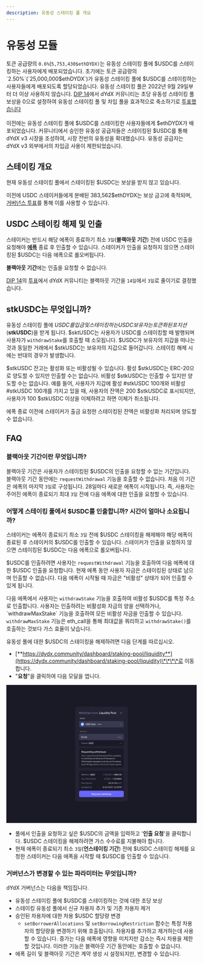 ```yaml
---
description: 유동성 스테이킹 풀 개요
---
```


# 유동성 모듈

토큰 공급량의 `0.6%`(`5,753,430$ethDYDX)`는 유동성 스테이킹 풀에 $USDC를 스테이킹하는 사용자에게 배포되었습니다. 초기에는 토큰 공급량의 `2.50%`(`25,000,000$ethDYDX`)가 유동성 스테이킹 풀에 $USDC를 스테이킹하는 사용자들에게 배포되도록 할당되었습니다. 유동성 스테이킹 풀은 2022년 9월 29일부터 더 이상 사용하지 않습니다. [DIP 14](https://github.com/dydxfoundation/dip/blob/master/content/dips/DIP-14.md)에서 dYdX 커뮤니티는 초당 유동성 스테이킹 풀 보상을 0으로 설정하여 유동성 스테이킹 풀 및 차입 풀을 효과적으로 축소하기로 [투표했습니다](https://dydx.community/dashboard/proposal/7)\
\
이전에는 유동성 스테이킹 풀에 $USDC를 스테이킹한 사용자들에게 $ethDYDX가 배포되었습니다. 커뮤니티에서 승인한 유동성 공급자들은 스테이킹된 $USDC를 통해 dYdX v3 시장을 조성하여, 시장 전반의 유동성을 확대했습니다. 유동성 공급자는 dYdX v3 외부에서의 차입금 사용이 제한되었습니다.

## **스테이킹** 개요

현재 유동성 스테이킹 풀에서 스테이킹된 $USDC는 보상을 받지 않고 있습니다.

이전에 USDC 스테이커들에게 분배된 383,562$ethDYDX는 보상 금고에 축적되며, [거버넌스 투표](https://docs.dydx.community/dydx-governance/voting-and-governance/governance-parameters)를 통해 이를 사용할 수 있습니다.

## USDC 스테이킹 해제 및 인출

스테이커는 반드시 해당 에폭이 종료하기 최소 `3일`(**블랙아웃 기간**) 전에 USDC 인출을 요청해야 [**에폭**](../start-here/epochs.md) 종료 후 인출할 수 있습니다. 스테이커가 인출을 요청하지 않으면 스테이킹된 $USDC는 다음 에폭으로 롤오버됩니다.

**블랙아웃 기간**에는 인출을 요청할 수 없습니다.

[DIP 14](https://github.com/dydxfoundation/dip/blob/master/content/dips/DIP-14.md)의 [투표](https://dydx.community/dashboard/proposal/7)에서 dYdX 커뮤니티는 블랙아웃 기간을 `14일`에서 `3일`로 줄이기로 결정했습니다.

## stkUSDC는 무엇입니까?

유동성 스테이킹 풀에 $USDC를 입금 및 스테이킹하는 USDC 보유자는 토큰화된 포지션($**stkUSDC**)을 받게 됩니다. $sktUSDC는 사용자가 USDC를 스테이킹할 때 발행되며 사용자가 `withdrawStake`를 호출할 때 소모됩니다. $USDC가 보유자의 지갑을 떠나는 것과 동일한 거래에서 $stkUSDC는 보유자의 지갑으로 들어갑니다. 스테이킹 해제 시에는 반대의 경우가 발생합니다.

$stkUSDC 잔고는 활성화 또는 비활성될 수 있습니다. 활성 $stkUSDC는 ERC-20으로 양도할 수 있지만 인출할 수는 없습니다. 비활성 $stkUSDC는 인출할 수 있지만 양도할 수는 없습니다. 예를 들어, 사용자가 지갑에 활성 #stkUSDC 100개와 비활성 #stkUSDC 100개를 가지고 있을 때, 사용자의 잔액은 200 $stkUSDC로 표시되지만, 사용자가 100 $stkUSDC 이상을 이체하려고 하면 이체가 취소됩니다.

에폭 종료 이전에 스테이커가 출금 요청한 스테이킹된 잔액은 비활성화 처리되며 양도할 수 없습니다.

## FAQ

### 블랙아웃 기간이란 무엇입니까?

블랙아웃 기간은 사용자가 스테이킹된 $USDC의 인출을 요청할 수 없는 기간입니다. 블랙아웃 기간 동안에는 `requestWithdrawal` 기능을 호출할 수 없습니다. 처음 이 기간은 에폭의 마지막 `3일`로 구성됩니다. 28일마다 새로운 에폭이 시작됩니다. 즉, 사용자는 주어진 에폭이 종료되기 최대 `3일` 전에 다음 에폭에 대한 인출을 요청할 수 있습니다.

### 어떻게 스테이킹 풀에서 $USDC를 인출합니까? 시간이 얼마나 소요됩니까?

스테이커는 에폭이 종료되기 최소 `3일` 전에 $USDC 스테이킹을 해제해야 해당 에폭이 종료된 후 스테이커의 $USDC를 인출할 수 있습니다. 스테이커가 인출을 요청하지 않으면 스테이킹된 $USDC는 다음 에폭으로 롤오버됩니다.

$USDC를 인출하려면 사용자는 `requestWithdrawal` 기능을 호출하여 다음 에폭에 대한 $USDC 인출을 요청합니다. 현재 에폭 동안 사용자 자금은 스테이킹된 상태로 남으며 인출할 수 없습니다. 다음 에폭이 시작될 때 자금은 "비활성" 상태가 되어 인출할 수 있게 됩니다.

다음 에폭에서 사용자는 `withdrawStake` 기능을 호출하여 비활성 $USDC를 특정 주소로 인출합니다. 사용자는 인출하려는 비활성화 자금의 양을 선택하거나, \`withdrawMaxStake\` 기능을 호출하여 모든 비활성 자금을 인출할 수 있습니다. `withdrawMaxStake` 기능은 eth\_call을 통해 최대값을 쿼리하고 `withdrawStake()`를 호출하는 것보다 가스 효율이 낮습니다.

유동성 풀에 대한 $USDC의 스테이킹을 해제하려면 다음 단계를 따르십시오.

* [**https://dydx.community/dashboard/staking-pool/liquidity**](https://dydx.community/dashboard/staking-pool/liquidity)\*\*\*\*로 이동합니다.
* "**요청**"을 클릭하여 다음 모달을 엽니다.

![인출 요청](../.gitbook/assets/1-withdraw-from-liquidity-pool.png)

* 풀에서 인출을 요청하고 싶은 $USDC의 금액을 입력하고 '**인출 요청**'을 클릭합니다. $USDC 스테이킹을 해제하려면 가스 수수료를 지불해야 합니다.
* 현재 에폭이 종료되기 최소 `3일`(**언스테이킹 기간**) 전에 $USDC 스테이킹 해제를 요청한 스테이커는 다음 에폭을 시작할 때 $USDC를 인출할 수 있습니다.

### 거버넌스가 변경할 수 있는 파라미터는 무엇입니까?

dYdX 거버넌스는 다음을 책임집니다.

* 유동성 스테이킹 풀에 $USDC를 스테이킹하는 것에 대한 초당 보상
* 스테이킹 유동성 풀에서 신규 차용자 추가 및 기존 차용자 제거
* 승인된 차용자에 대한 차용 $USDC 할당량 변경
  * `setBorrowerAllocations` 및 `setBorrowingRestriction` 함수는 특정 차용자의 할당량을 변경하기 위해 호출됩니다. 차용자를 추가하고 제거하는데 사용할 수 있습니다. 증가는 다음 에폭에 영향을 미치지만 감소는 즉시 차용을 제한할 것입니다. 이러한 기능은 블랙아웃 기간 동안에는 호출할 수 없습니다.
* 에폭 길이 및 블랙아웃 기간은 계약 생성 시 설정되지만, 변경할 수 있습니다.

